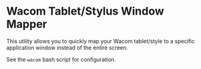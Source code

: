 # Wacom Tablet/Stylus Window Mapper

This utility allows you to quickly map your Wacom tablet/style to a specific
application window instead of the entire screen.

See the `wacom` bash script for configuration.

